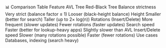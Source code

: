 📊 Comparison Table
Feature	AVL Tree	Red-Black Tree
Balance strictness	Very strict (balance factor ≤ 1)	Looser (black-height balance)
Height	Smaller (better for search)	Taller (up to 2× log(n))
Rotations (Insert/Delete)	More frequent (slower updates)	Fewer rotations (faster updates)
Search speed	Faster (better for lookup-heavy apps)	Slightly slower than AVL
Insert/Delete speed	Slower (many rotations possible)	Faster (fewer rotations)
Use cases	Databases, indexing (search heavy)